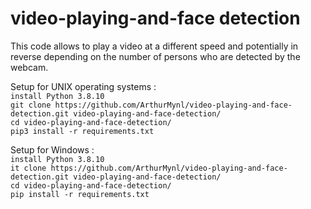 # video-playing-and-face detection
This code allows to play a video at a different speed and potentially in reverse depending on the
number of persons who are detected by the webcam.

Setup for UNIX operating systems :  
``install Python 3.8.10``   
``git clone https://github.com/ArthurMynl/video-playing-and-face-detection.git video-playing-and-face-detection/``    
``cd video-playing-and-face-detection/``      
``pip3 install -r requirements.txt``   
 
Setup for Windows :  
``install Python 3.8.10``   
``it clone https://github.com/ArthurMynl/video-playing-and-face-detection.git video-playing-and-face-detection/``   
``cd video-playing-and-face-detection/``   
``pip install -r requirements.txt``    
